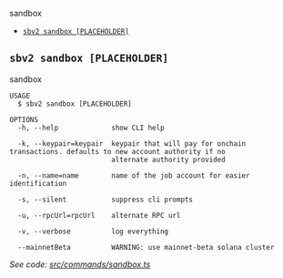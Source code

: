 
sandbox

* [`sbv2 sandbox [PLACEHOLDER]`](#sbv2-sandbox-placeholder)

## `sbv2 sandbox [PLACEHOLDER]`

sandbox

```
USAGE
  $ sbv2 sandbox [PLACEHOLDER]

OPTIONS
  -h, --help             show CLI help

  -k, --keypair=keypair  keypair that will pay for onchain transactions. defaults to new account authority if no
                         alternate authority provided

  -n, --name=name        name of the job account for easier identification

  -s, --silent           suppress cli prompts

  -u, --rpcUrl=rpcUrl    alternate RPC url

  -v, --verbose          log everything

  --mainnetBeta          WARNING: use mainnet-beta solana cluster
```

_See code: [src/commands/sandbox.ts](https://github.com/switchboard-xyz/switchboard-v2/blob/v0.1.15/src/commands/sandbox.ts)_
